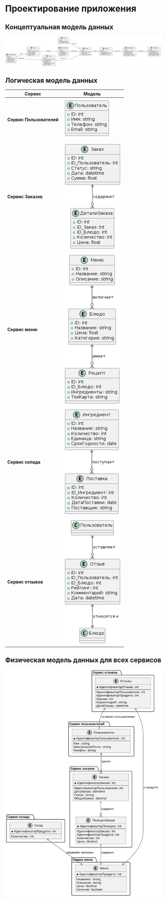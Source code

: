 # Проектирование приложения

## Концептуальная модель данных

![](diagrams/include/cmd.svg)

## Логическая модель данных

| Сервис              | Модель       | 
|------------------------|------------------|
| **Сервис Пользователей**     | ![](docs/assets/images/users.PNG) | 
| **Сервис Заказов** | ![](docs/assets/images/orders.PNG) |
| **Сервис меню**        | ![](docs/assets/images/menu.PNG) |
| **Сервис склада**     | ![](docs/assets/images/store.PNG) |
| **Сервис отзывов**     | ![](docs/assets/images/review.PNG) |

## Физическая модель данных для всех сервисов

![](diagrams/include/phmd.svg)

